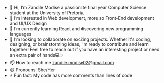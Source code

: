 - 👋 Hi, I’m Zandile Modise a passionate final year Computer Science student at the University of Pretoria.
- 👀 I’m interested in Web development, more so Front-End development and UI/UX Design
- 🌱 I’m currently learning React and discovering new programming languages
- 💞️ I’m looking to collaborate on exciting projects. Whether it's coding, designing, or brainstorming ideas, I'm ready to contribute and learn together! Feel free to reach out if you have an interesting project or need an extra pair of hands💻✨
- 📫 How to reach me zandile.modise02@gmail.com
- 😄 Pronouns: She/Her
- ⚡ Fun fact: My code has more comments than lines of code 

<!---
ZandileModise/ZandileModise is a ✨ special ✨ repository because its `README.md` (this file) appears on your GitHub profile.
You can click the Preview link to take a look at your changes.
--->
